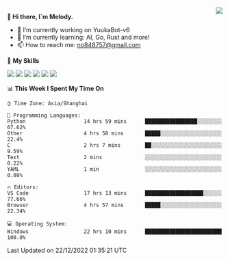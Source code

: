 <a href="#">
  <img align="right" src="https://github-readme-stats.vercel.app/api?username=melodyyuuka&count_private=true&show_icons=true" />
</a>

**👋 Hi there, I`m Melody.**

- 🔭 I’m currently working on YuukaBot-v6
- 🌱 I’m currently learning: AI, Go, Rust and more!
- 📫 How to reach me: no848757@gmail.com

🌟 **My Skills** 

![](https://img.shields.io/badge/-Python-3e74a2?style=flat-square&logo=Python&logoColor=fff)
![](https://img.shields.io/badge/-Java-007396?style=flat-square&logo=OpenJDK&logoColor=fff)
![](https://img.shields.io/badge/-Node.js-339933?style=flat-square&logo=Node.js&logoColor=fff)
![](https://img.shields.io/badge/-Git-f05032?style=flat-square&logo=git&logoColor=fff)
![](https://img.shields.io/badge/-PostgreSQL-4169e1?style=flat-square&logo=PostgreSQL&logoColor=fff)
![](https://img.shields.io/badge/-VSCode-007acc?style=flat-square&logo=Visual-Studio-Code&logoColor=fff)


<!--START_SECTION:waka-->
📊 **This Week I Spent My Time On** 

```text
⌚︎ Time Zone: Asia/Shanghai

💬 Programming Languages: 
Python                   14 hrs 59 mins      █████████████████░░░░░░░░   67.62% 
Other                    4 hrs 58 mins       █████░░░░░░░░░░░░░░░░░░░░   22.4% 
C                        2 hrs 7 mins        ██░░░░░░░░░░░░░░░░░░░░░░░   9.59% 
Text                     2 mins              ░░░░░░░░░░░░░░░░░░░░░░░░░   0.22% 
YAML                     1 min               ░░░░░░░░░░░░░░░░░░░░░░░░░   0.08%

🔥 Editors: 
VS Code                  17 hrs 13 mins      ███████████████████░░░░░░   77.66% 
Browser                  4 hrs 57 mins       █████░░░░░░░░░░░░░░░░░░░░   22.34%

💻 Operating System: 
Windows                  22 hrs 10 mins      █████████████████████████   100.0%

```


 Last Updated on 22/12/2022 01:35:21 UTC
<!--END_SECTION:waka-->
